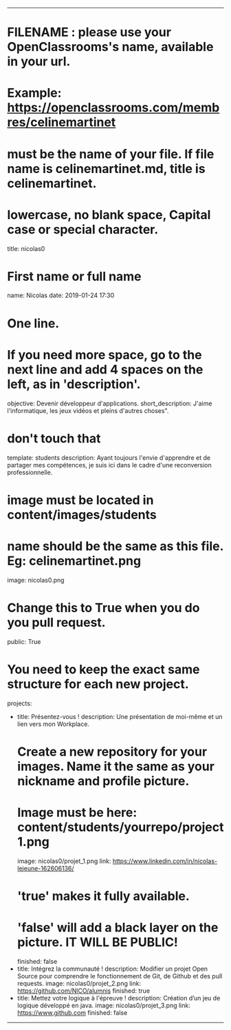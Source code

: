 ﻿---

# FILENAME : please use your OpenClassrooms's name, available in your url.
# Example: https://openclassrooms.com/membres/celinemartinet
# must be the name of your file. If file name is celinemartinet.md, title is celinemartinet.
# lowercase, no blank space, Capital case or special character.
title: nicolas0

# First name or full name
name: Nicolas
date: 2019-01-24 17:30

# One line.
# If you need more space, go to the next line and add 4 spaces on the left, as in 'description'.
objective: Devenir développeur d'applications.
short_description: J'aime l'informatique, les jeux vidéos et pleins d'autres choses".

# don't touch that
template: students
description:
    Ayant toujours l'envie d'apprendre et de partager mes compétences,
    je suis ici dans le cadre d'une reconversion professionnelle.

# image must be located in content/images/students
# name should be the same as this file. Eg: celinemartinet.png
image: nicolas0.png

# Change this to True when you do you pull request.
public: True

# You need to keep the exact same structure for each new project.
projects:
  - title: Présentez-vous !
    description: Une présentation de moi-même et un lien vers mon Workplace.
    # Create a new repository for your images. Name it the same as your nickname and profile picture.
    # Image must be here: content/students/yourrepo/project1.png
    image: nicolas0/projet_1.png
    link: https://www.linkedin.com/in/nicolas-lejeune-162606136/
    # 'true' makes it fully available.
    # 'false' will add a black layer on the picture. IT WILL BE PUBLIC!
    finished: false
  - title: Intégrez la communauté !
    description: Modifier un projet Open Source pour comprendre le fonctionnement de Git, de Github et des pull requests. 
    image: nicolas0/projet_2.png
    link: https://github.com/NlCO/alumnis
    finished: true
  - title: Mettez votre logique à l'épreuve !
    description: Création d’un jeu de logique développé en java.
    image: nicolas0/projet_3.png
    link: https://www.github.com
    finished: false
---